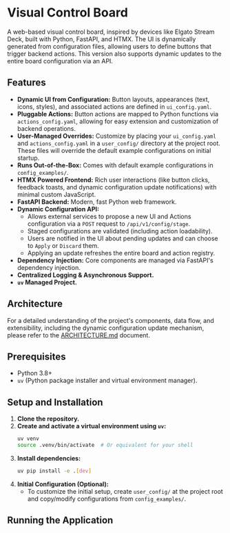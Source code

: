 # Visual Control Board

A web-based visual control board, inspired by devices like Elgato Stream Deck, built with Python, FastAPI, and HTMX. The UI is dynamically generated from configuration files, allowing users to define buttons that trigger backend actions. This version also supports dynamic updates to the entire board configuration via an API.

## Features

*   **Dynamic UI from Configuration:** Button layouts, appearances (text, icons, styles), and associated actions are defined in `ui_config.yaml`.
*   **Pluggable Actions:** Button actions are mapped to Python functions via `actions_config.yaml`, allowing for easy extension and customization of backend operations.
*   **User-Managed Overrides:** Customize by placing your `ui_config.yaml` and `actions_config.yaml` in a `user_config/` directory at the project root. These files will override the default example configurations on initial startup.
*   **Runs Out-of-the-Box:** Comes with default example configurations in `config_examples/`.
*   **HTMX Powered Frontend:** Rich user interactions (like button clicks, feedback toasts, and dynamic configuration update notifications) with minimal custom JavaScript.
*   **FastAPI Backend:** Modern, fast Python web framework.
*   **Dynamic Configuration API:**
    *   Allows external services to propose a new UI and Actions configuration via a `POST` request to `/api/v1/config/stage`.
    *   Staged configurations are validated (including action loadability).
    *   Users are notified in the UI about pending updates and can choose to `Apply` or `Discard` them.
    *   Applying an update refreshes the entire board and action registry.
*   **Dependency Injection:** Core components are managed via FastAPI's dependency injection.
*   **Centralized Logging & Asynchronous Support.**
*   **`uv` Managed Project.**

## Architecture

For a detailed understanding of the project's components, data flow, and extensibility, including the dynamic configuration update mechanism, please refer to the [ARCHITECTURE.md](ARCHITECTURE.md) document.

## Prerequisites

*   Python 3.8+
*   `uv` (Python package installer and virtual environment manager).

## Setup and Installation

1.  **Clone the repository.**
2.  **Create and activate a virtual environment using `uv`:**
    ```bash
    uv venv
    source .venv/bin/activate  # Or equivalent for your shell
    ```
3.  **Install dependencies:**
    ```bash
    uv pip install -e .[dev]
    ```
4.  **Initial Configuration (Optional):**
    *   To customize the initial setup, create `user_config/` at the project root and copy/modify configurations from `config_examples/`.

## Running the Application

